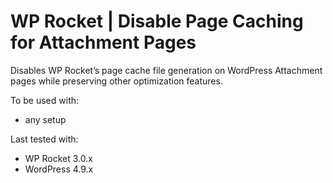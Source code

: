 # WP Rocket | Disable Page Caching for Attachment Pages

Disables WP Rocket’s page cache file generation on WordPress Attachment pages while preserving other optimization features.

To be used with:
* any setup

Last tested with:
* WP Rocket 3.0.x
* WordPress 4.9.x
